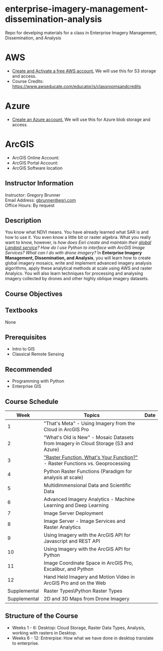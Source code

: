 # enterprise-imagery-management-dissemination-analysis
Repo for develping materials for a class in Enterprise Imagery Management, Dissemination, and Analysis

# AWS
- [Create and Activate a free AWS account.](https://aws.amazon.com/premiumsupport/knowledge-center/create-and-activate-aws-account/) We will use this for S3 storage and access. 
- Course Credits: https://www.awseducate.com/educator/s/classroomsandcredits

# Azure
- [Create an Azure account.](https://azure.microsoft.com/en-us/free) We will use this for Azure blob storage and access.

# ArcGIS
- ArcGIS Online Account:
- ArcGIS Portal Account:
- ArcGIS Software location

## Instructor Information
Instructor:	Gregory Brunner  
Email Address:	gbrunner@esri.com  
Office Hours:	By request  

## Description
You know what NDVI means. You have already learned what SAR is and how to use it. You even know a little bit or raster algebra. What you really want to know, however, is *how does Esri create and maintain their [global Landast service](https://aws.amazon.com/earth/)?*  *How do I use Python to interface with ArcGIS Image Services?* *What can I do with drone imagery?*  In **Enterprise Imagery Management, Dissemination, and Analysis**, you will learn how to create global imagery mosaics, write and implement advanced imagery analysis algorithms, apply these analytical methods at scale using AWS and raster Analyics. You will also learn techniques for processing and analysing imagery collected by drones and other highly oblique imagery datasets.

## Course Objectives

## Textbooks
None

## Prerequisites
- Intro to GIS 
- Classical Remote Sensing

## Recommended
- Programming with Python
- Enterprise GIS

## Course Schedule
| Week    | Topics | Date |
|---------|--------| ---- |
| 1    | "That's Meta" - Using Imagery from the Cloud in ArcGIS Pro |
| 2    | "What's Old is New" - Mosaic Datasets from Imagery in Cloud Storage (S3 and Azure) |
| 3    | ["Raster Function, What's Your Function?"](https://www.youtube.com/watch?v=RPoBE-E8VOc) - Raster Functions vs. Geoprocessing |
| 4    | Python Raster Functions (Paradigm for analysis at scale) |
| 5    | Multidimmensional Data and Scientific Data |
| 6    | Advanced Imagery Analytics - Machine Learning and Deep Learning |
| 7    | Image Server Deployment |
| 8    | Image Server - Image Services and Raster Analytics |
| 9    | Using Imagery with the ArcGIS API for Javascript and REST API |
| 10   | Using Imagery with the ArcGIS API for Python |
| 11   | Image Coordinate Space in ArcGIS Pro, Excalibur, and Python |
| 12   | Hand Held Imagery and Motion Video in ArcGIS Pro and on the Web |
| Supplemental  | Raster Types\Python Raster Types |
| Supplemental  | 2D and 3D Maps from Drone Imagery |  


## Structure of the Course
- Weeks 1 - 6: Desktop: Cloud Storage, Raster Data Types, Analysis, working with rasters in Desktop.
- Weeks 6 - 12: Entrerpise: How what we have done in desktop translate to enterprise.
